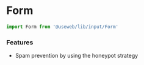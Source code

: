 # Form

```js
import Form from '@useweb/lib/input/Form'
```

### Features

- Spam prevention by using the honeypot strategy
